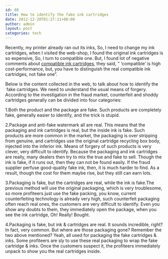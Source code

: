 ```yaml
---
id: 68
title: How to identify the fake ink cartridges
date: 2012-12-20T01:27:11+00:00
author: admin
layout: post
categories: tech
---
```

Recently, my printer already ran out its inks, So, I need to change my ink cartridges, when I visited the web-shop, I found the original ink cartridges is so expensive, So, I turn to compatible one. But, I found lot of negative comments about [compatible ink cartridges](http://www.britanniainks.co.uk), they said, &#8221; &#8216;compatible&#8217; is high cost-performance, but, you have to distinguish the real compatible ink cartridges, not fake one&#8221;.

Below is the content collected in the web, to talk about how to identify the  fake cartridges. We need to understand the usual means of forgery. According to the investigation in the fraud market, counterfeit and shoddy cartridges generally can be divided into four categories:

1.Both the product and the package are fake. Such products are completely fake, generally easier to identify, and the trick is stupid.

2.Package and anti-fake watermark all are real. This means that the packaging and ink cartridges is real, but the inside ink is fake. Such products are more common in the market, the packaging is over stripping from genuine, and cartridges use the original cartridge recycling box body, injected into the inferior ink. Means of forgery of such products is very clever, very difficult to identify. Because the packaging and ink cartridges are really, many dealers then try to mix the true and fake to sell. Though the ink is fake, if it runs out, then they can not be found easily. If the fraud supplier perfuse good-quality fake ink, then, it is much harder to find. As a result, though the cost for them maybe rise, but they still can earn lots.

3.Packaging is fake, but the cartridges are real, while the ink is fake.The previous method will use the original packaging, which is very troublesome, so more profiteers just use the fake packing, you know, current counterfeiting technology is already very high, such counterfeit packaging often reach real ones, the customers are very difficult to identify. Even you show any doubts to them, they immediately open the package, when you see the ink cartridge, Oh! Really! Bought.

4.Packaging is fake, but ink & cartridges are real. It sounds incredible, right? In fact, very common. But where are those packaging gone? Remember the two above mentioned? Yeah, all used for packaging the fake cartridges & inks. Some profiteers are sly to use these real packaging to wrap the fake cartridge & inks. Once the customers suspect it, the profiteers immediately unpack to show you the real cartridges inside.